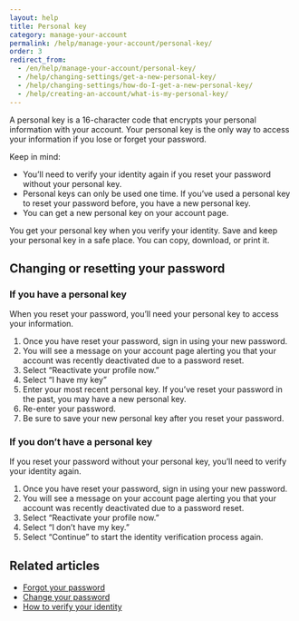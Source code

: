 ```yaml
---
layout: help
title: Personal key
category: manage-your-account
permalink: /help/manage-your-account/personal-key/
order: 3 
redirect_from:
  - /en/help/manage-your-account/personal-key/
  - /help/changing-settings/get-a-new-personal-key/
  - /help/changing-settings/how-do-I-get-a-new-personal-key/
  - /help/creating-an-account/what-is-my-personal-key/
---
```

A personal key is a 16-character code that encrypts your personal information with your account. Your personal key is the only way to access your information if you lose or forget your password.

Keep in mind:

- You’ll need to verify your identity again if you reset your password without your personal key. 
- Personal keys can only be used one time. If you’ve used a personal key to reset your password before, you have a new personal key. 
- You can get a new personal key on your account page.

You get your personal key when you verify your identity. Save and keep your personal key in a safe place. You can copy, download, or print it.

## Changing or resetting your password

### If you have a personal key 

When you reset your password, you’ll need your personal key to access your information. 

1. Once you have reset your password, sign in using your new password.
2. You will see a message on your account page alerting you that your account was recently deactivated due to a password reset.
3. Select “Reactivate your profile now.” 
4. Select “I have my key”
5. Enter your most recent personal key. If you’ve reset your password in the past, you may have a new personal key.
6. Re-enter your password.
7. Be sure to save your new personal key after you reset your password.

### If you don’t have a personal key

If you reset your password without your personal key, you’ll need to verify your identity again.

1. Once you have reset your password, sign in using your new password.
2. You will see a message on your account page alerting you that your account was recently deactivated due to a password reset.
3. Select “Reactivate your profile now.” 
4. Select “I don’t have my key.” 
5. Select “Continue” to start the identity verification process again.

## Related articles

* [Forgot your password](/help/trouble-signing-in/forgot-your-password/)
* [Change your password](/help/manage-your-account/change-your-password/)
* [How to verify your identity](/help/verify-your-identity/how-to-verify-your-identity/)

